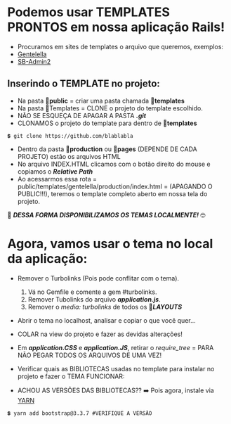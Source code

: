 # Podemos usar TEMPLATES PRONTOS em nossa aplicação Rails!

+ Procuramos em sites de templates o arquivo que queremos, exemplos:
+ [Gentelella](https://github.com/ColorlibHQ/gentelella)
+ [SB-Admin2](https://github.com/BlackrockDigital/startbootstrap-sb-admin-2.git)

## Inserindo o TEMPLATE no projeto:

+ Na pasta 📂**public** = criar uma pasta chamada 📁**templates**
+ Na pasta 📂Templates = CLONE o projeto do template escolhido.
+ NÃO SE ESQUEÇA DE APAGAR A PASTA ***.git***
+ CLONAMOS o projeto do template para dentro de 📂**templates**
~~~
💲 git clone https://github.com/blablabla
~~~
+ Dentro da pasta 📂**production** ou 📂**pages** (DEPENDE DE CADA PROJETO) estão os arquivos HTML
+ No arquivo INDEX.HTML clicamos com o botão direito do mouse e copiamos o ***Relative Path***
+ Ao acessarmos essa rota = public/templates/gentelella/production/index.html = (APAGANDO O PUBLIC!!!), teremos o template completo aberto em nossa tela do projeto.

🥸 ***DESSA FORMA DISPONIBILIZAMOS OS TEMAS LOCALMENTE!*** 🤓

# Agora, vamos usar o tema no local da aplicação:

+ Remover o Turbolinks (Pois pode conflitar com o tema).
  1. Vá no Gemfile e comente a gem #turbolinks.
  2. Remover Tubolinks do arquivo ***application.js***.
  3. Remover o *media: turbolinks* de todos os 📁***LAYOUTS***

+ Abrir o tema no localhost, analisar e copiar o que você quer...
+ COLAR na view do projeto e fazer as devidas alterações!

+ Em ***application.CSS*** e ***application.JS***, retirar o *require_tree* = PARA NÃO PEGAR TODOS OS ARQUIVOS DE UMA VEZ!

+ Verificar quais as BIBLIOTECAS usadas no template para instalar no projeto e fazer o TEMA FUNCIONAR:
+ ACHOU AS VERSÕES DAS BIBLIOTECAS?? ➡️ Pois agora, instale via [YARN](https://yarnpkg.com/)
~~~
💲 yarn add bootstrap@3.3.7 #VERIFIQUE A VERSÃO
~~~


